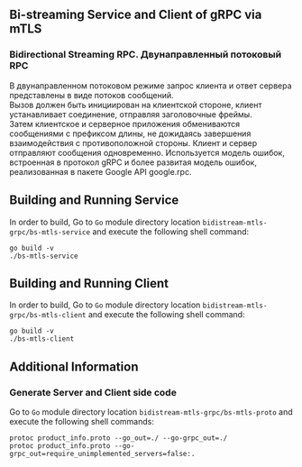 ## Bi-streaming Service and Client of gRPC via mTLS   

### Bidirectional Streaming RPC. Двунаправленный потоковый RPC
В двунаправленном потоковом режиме запрос клиента и ответ сервера представлены в виде потоков сообщений.   
Вызов должен быть инициирован на клиентской стороне, клиент устанавливает соединение, отправляя заголовочные фреймы.   
Затем клиентское и серверное приложения обмениваются сообщениями с префиксом длины, не дожидаясь завершения взаимодействия с противоположной стороны. Клиент и сервер отправляют сообщения одновременно.
Используется модель ошибок, встроенная в протокол gRPC и более развитая модель ошибок, реализованная в пакете Google API google.rpc.      

## Building and Running Service

In order to build, Go to ``Go`` module directory location `bidistream-mtls-grpc/bs-mtls-service` and execute the following
 shell command:
```
go build -v 
./bs-mtls-service
```   

## Building and Running Client   

In order to build, Go to ``Go`` module directory location `bidistream-mtls-grpc/bs-mtls-client` and execute the following shell command:
```
go build -v 
./bs-mtls-client
```  

## Additional Information

### Generate Server and Client side code   
Go to ``Go`` module directory location `bidistream-mtls-grpc/bs-mtls-proto` and execute the following shell commands:    
``` 
protoc product_info.proto --go_out=./ --go-grpc_out=./
protoc product_info.proto --go-grpc_out=require_unimplemented_servers=false:.
``` 
